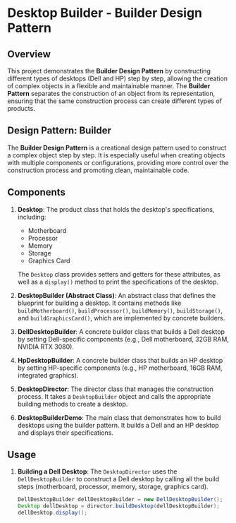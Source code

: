# Desktop Builder - Builder Design Pattern

## Overview

This project demonstrates the **Builder Design Pattern** by constructing different types of desktops (Dell and HP) step by step, allowing the creation of complex objects in a flexible and maintainable manner. The **Builder Pattern** separates the construction of an object from its representation, ensuring that the same construction process can create different types of products.

## Design Pattern: Builder

The **Builder Design Pattern** is a creational design pattern used to construct a complex object step by step. It is especially useful when creating objects with multiple components or configurations, providing more control over the construction process and promoting clean, maintainable code.

## Components

1. **Desktop**: The product class that holds the desktop's specifications, including:
    - Motherboard
    - Processor
    - Memory
    - Storage
    - Graphics Card

   The `Desktop` class provides setters and getters for these attributes, as well as a `display()` method to print the specifications of the desktop.

2. **DesktopBuilder (Abstract Class)**: An abstract class that defines the blueprint for building a desktop. It contains methods like `buildMotherboard()`, `buildProcessor()`, `buildMemory()`, `buildStorage()`, and `buildGraphicsCard()`, which are implemented by concrete builders.

3. **DellDesktopBuilder**: A concrete builder class that builds a Dell desktop by setting Dell-specific components (e.g., Dell motherboard, 32GB RAM, NVIDIA RTX 3080).

4. **HpDesktopBuilder**: A concrete builder class that builds an HP desktop by setting HP-specific components (e.g., HP motherboard, 16GB RAM, integrated graphics).

5. **DesktopDirector**: The director class that manages the construction process. It takes a `DesktopBuilder` object and calls the appropriate building methods to create a desktop.

6. **DesktopBuilderDemo**: The main class that demonstrates how to build desktops using the builder pattern. It builds a Dell and an HP desktop and displays their specifications.

## Usage

1. **Building a Dell Desktop**:
   The `DesktopDirector` uses the `DellDesktopBuilder` to construct a Dell desktop by calling all the build steps (motherboard, processor, memory, storage, graphics card).

   ```java
   DellDesktopBuilder dellDesktopBuilder = new DellDesktopBuilder();
   Desktop dellDesktop = director.buildDesktop(dellDesktopBuilder);
   dellDesktop.display();